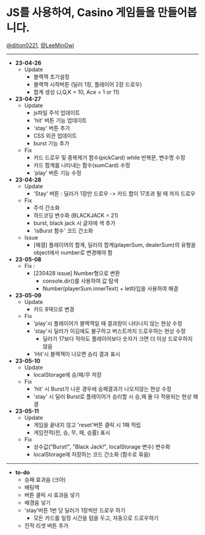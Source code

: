 # JS를 사용하여, Casino 게임들을 만들어봅니다.

<a href="https://github.com/dition0221" target="_blank">@dition0221</a>, <a href="https://github.com/LeeMinGwi" target="_blank">@LeeMinGwi</a>

---

- **23-04-26**
    - Update
        - 블랙잭 초기설정
        - 블랙잭 시작버튼 (딜러 1장, 플레이어 2장 드로우)
        - 합계 생성 (J,Q,K = 10, Ace = 1 or 11)
- **23-04-27**
    - Update
        - js파일 주석 업데이트
        - 'hit' 버튼 기능 업데이트
        - 'stay' 버튼 추가
        - CSS 외관 업데이트
        - burst 기능 추가
    - Fix
        - 카드 드로우 및 중복제거 함수(pickCard) while 반복문, 변수명 수정
        - 카드 합계를 나타내는 함수(sumCard) 수정
        - 'play' 버튼 기능 수정
- **23-04-28**
    - Update
        - 'Stay' 버튼 : 딜러가 1장만 드로우 -> 카드 합이 17초과 될 때 까지 드로우
    - Fix
        - 주석 간소화
        - 하드코딩 변수화 (BLACKJACK = 21)
        - burst, black jack 시 글자에 색 추가
        - 'isBurst 함수' 코드 간소화
    - Issue
        - [해결] 플레이어의 합계, 딜러의 합계(playerSum, dealerSum)의 유형을 object에서 number로 변경해야 함
- **23-05-08**
    - Fix : 
        - [230428 issue] Number형으로 변환
            - console.dir()를 사용하여 값 탐색
            - Number(playerSum.innerText) + let타입을 사용하여 해결
- **23-05-09**
    - Update
        - 카드 8덱으로 변경
    - Fix
        - 'play'시 플레이어가 블랙잭일 때 결과창이 나타나지 않는 현상 수정
        - 'stay'시 딜러가 이김에도 불구하고 버스트까지 드로우하는 현상 수정
            - 딜러가 17보다 작아도 플레이어보다 숫자가 크면 더 이상 드로우하지 않음
        - 'Hit'시 블랙잭이 나오면 승리 결과 표시
- **23-05-10**
    - Update
        - localStorage에 승/패/무 저장
    - Fix
        - 'hit' 시 Burst가 나온 경우에 승패결과가 나오지않는 현상 수정
        - 'stay' 시 딜러 Burst로 플레이어가 승리할 시 승,패 둘 다 적용되는 현상 해결
- **23-05-11**
    - Update
        - 게임을 끝내지 않고 'reset'버튼 클릭 시 1패 적립
        - 게임전적(전, 승, 무, 패, 승률) 표시
    - Fix
        - 상수값("Burst!", "Black Jack!", localStorage 변수) 변수화
        - localStorage에 저장하는 코드 간소화 (함수로 묶음)

---
  
- **to-do**  
    - 승패 효과음 (크아)
    - 배팅액
    - 버튼 클릭 시 효과음 넣기
    - 배경음 넣기
    - 'stay'버튼 1번 당 딜러가 1장씩만 드로우 하기
        - 모든 카드를 일정 시간을 텀을 두고, 자동으로 드로우하기
    - 전적 리셋 버튼 추가
